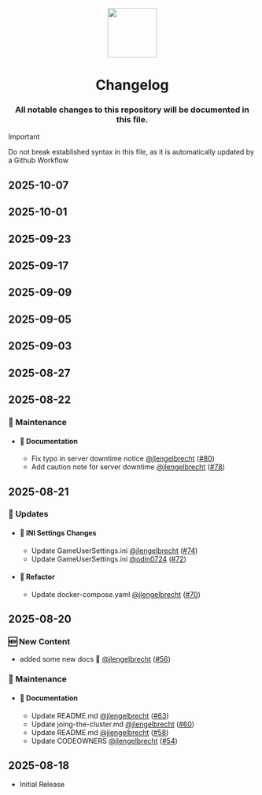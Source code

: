 <div align="center">
  <a href="#">
    <img src="https://raw.githubusercontent.com/usa-roleplay/repo-resources/main/Org/logo.png" height="100px" />
 </a>
</div>
<h1 align="center">Changelog</h1>

<h3 align="center">All notable changes to this repository will be documented in this file.</h3>

> [!IMPORTANT]
Do not break established syntax in this file, as it is automatically updated by a Github Workflow

## 2025-10-07

## 2025-10-01

## 2025-09-23

## 2025-09-17

## 2025-09-09

## 2025-09-05

## 2025-09-03

## 2025-08-27

## 2025-08-22

### 🧰 Maintenance

  - #### 📝 Documentation

    - Fix typo in server downtime notice [@jlengelbrecht](https://github.com/jlengelbrecht) ([#80](https://github.com/USA-ROLEPLAY/Ark_Servers/pull/80))
    - Add caution note for server downtime [@jlengelbrecht](https://github.com/jlengelbrecht) ([#78](https://github.com/USA-ROLEPLAY/Ark_Servers/pull/78))

## 2025-08-21

### 🚀 Updates

  - #### 💾 INI Settings Changes

    - Update GameUserSettings.ini [@jlengelbrecht](https://github.com/jlengelbrecht) ([#74](https://github.com/USA-ROLEPLAY/Ark_Servers/pull/74))
    - Update GameUserSettings.ini [@odin0724](https://github.com/odin0724) ([#72](https://github.com/USA-ROLEPLAY/Ark_Servers/pull/72))

  - #### 🔧 Refactor

    - Update docker-compose.yaml [@jlengelbrecht](https://github.com/jlengelbrecht) ([#70](https://github.com/USA-ROLEPLAY/Ark_Servers/pull/70))

## 2025-08-20

### 🆕 New Content

  - added some new docs :book: [@jlengelbrecht](https://github.com/jlengelbrecht) ([#56](https://github.com/USA-ROLEPLAY/Ark_Servers/pull/56))

### 🧰 Maintenance

  - #### 📝 Documentation

    - Update README.md [@jlengelbrecht](https://github.com/jlengelbrecht) ([#63](https://github.com/USA-ROLEPLAY/Ark_Servers/pull/63))
    - Update joing-the-cluster.md [@jlengelbrecht](https://github.com/jlengelbrecht) ([#60](https://github.com/USA-ROLEPLAY/Ark_Servers/pull/60))
    - Update README.md [@jlengelbrecht](https://github.com/jlengelbrecht) ([#58](https://github.com/USA-ROLEPLAY/Ark_Servers/pull/58))
    - Update CODEOWNERS [@jlengelbrecht](https://github.com/jlengelbrecht) ([#54](https://github.com/USA-ROLEPLAY/Ark_Servers/pull/54))

## 2025-08-18
- Initial Release